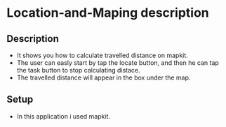 # Location-and-Maping description

## Description
- It shows you how to calculate travelled distance on mapkit.
- The user can easly start by tap the locate button, and then he can tap the task button to stop calculating distace. 
- The travelled distance will appear in the box under the map.

## Setup
- In this application i used mapkit.

